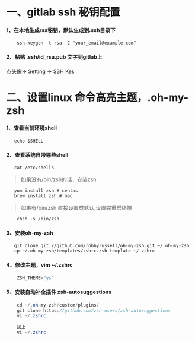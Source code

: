# 一、gitlab ssh 秘钥配置
#### 1、在本地生成rsa秘钥，默认生成到.ssh目录下
```shell
    ssh-keygen -t rsa -C "your_email@example.com"
```
#### 2、粘贴 .ssh/id_rsa.pub 文字到gitlab上
点头像-> Setting -> SSH Kes 

# 二、设置linux 命令高亮主题，.oh-my-zsh
#### 1、查看当前环境shell
```shell
   echo $SHELL
```
#### 2、查看系统自带哪些shell
```shell
   cat /etc/shells
```
> 如果没有/bin/zsh的话，安装zsh
 ```shell 
    yum install zsh # centos
    brew install zsh # mac
 ```
> 如果有/bin/zsh 直接设置成默认,设置完重启终端
```shell
    chsh -s /bin/zsh
```
#### 3、安装oh-my-zsh
 ```shell
    git clone git://github.com/robbyrussell/oh-my-zsh.git ~/.oh-my-zsh
    cp ~/.oh-my-zsh/templates/zshrc.zsh-template ~/.zshrc
 ```
 
#### 4、修改主题，vim ~/.zshrc
```java
    ZSH_THEME="ys"
```
#### 5、安装自动补全插件 zsh-autosuggestions
```java
    cd ~/.oh-my-zsh/custom/plugins/
    git clone https://github.com/zsh-users/zsh-autosuggestions
    vi ~/.zshrc
    
    加上 
    vi ~/.zshrc
```
